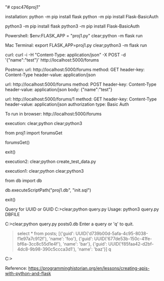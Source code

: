 "# cpsc476proj1"

installation:
python -m pip install flask
python -m pip install Flask-BasicAuth

python3 -m pip install flask
python3 -m pip install Flask-BasicAuth

Powershell:
$env:FLASK_APP = "proj1.py"
clear;python -m flask run

Mac Terminal:
export FLASK_APP=proj1.py
clear;python3 -m flask run


curl:
curl -i -H "Content-Type: application/json" -X POST -d '{"name":"test"}' http://localhost:5000/forums

Postman:
url: http://localhost:5000/forums
method: GET
header-key: Content-Type
header-value: application/json

url: http://localhost:5000/forums
method: POST
header-key: Content-Type
header-value: application/json
body: {"name":"test"}

url: http://localhost:5000/forums/1
method: GET
header-key: Content-Type
header-value: application/json
authorization type: Basic Auth

To run in browser:
http://localhost:5000/forums

execution:
clear;python 
clear;python3

>>> 
from proj1 import forumsGet

>>> 
forumsGet()

>>>
exit()

execution2:
clear;python create_test_data.py

execution1:
clear;python
clear;python3

>>> 
from db import db

>>>
db.executeScriptPath("proj1.db", "init.sql")

>>>
exit()


Query for UUID or GUID
C:\>clear;python query.py
Usage: python3 query.py DBFILE

C:\>clear;python query.py posts0.db
Enter a query or 'q' to quit.
> select * from posts;
[{'guid': UUID('d739b00d-5afa-4c95-8038-f1e97a7c912f'), 'name': 'foo'},
 {'guid': UUID('677de53b-150c-41fe-bf6a-3cc8c55d1e4f'), 'name': 'bar'},
 {'guid': UUID('f85faa42-d2bf-4dc8-9b98-390c5ccca3d1'), 'name': 'baz'}]
> q

C:\>

Reference:
https://programminghistorian.org/en/lessons/creating-apis-with-python-and-flask
